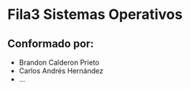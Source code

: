 # Fila3 Sistemas Operativos

## Conformado por:
* Brandon Calderon Prieto
* Carlos Andrés Hernández
* ...
